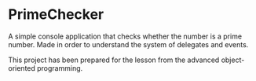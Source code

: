 # PrimeChecker
A simple console application that checks whether the number is a prime number. Made in order to understand the system of delegates and events.

This project has been prepared for the lesson from the advanced object-oriented programming.
